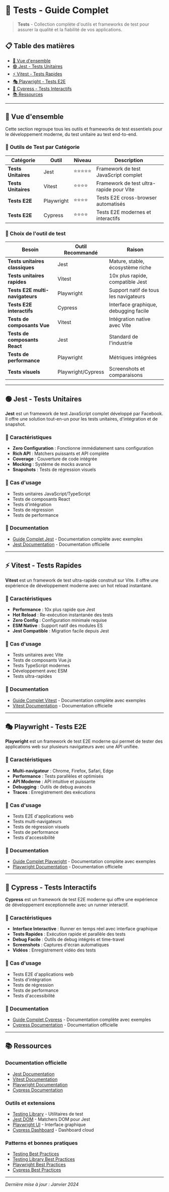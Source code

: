 # 🧪 Tests - Guide Complet

> **Tests** - Collection complète d'outils et frameworks de test pour assurer la qualité et la fiabilité de vos applications.

## 📋 Table des matières
- [🎯 Vue d'ensemble](#-vue-densemble)
- [🟢 Jest - Tests Unitaires](#-jest---tests-unitaires)
- [⚡ Vitest - Tests Rapides](#-vitest---tests-rapides)
- [🎭 Playwright - Tests E2E](#-playwright---tests-e2e)
- [🎯 Cypress - Tests Interactifs](#-cypress---tests-interactifs)
- [📚 Ressources](#-ressources)

---

## 🎯 Vue d'ensemble

Cette section regroupe tous les outils et frameworks de test essentiels pour le développement moderne, du test unitaire au test end-to-end.

### 🎯 Outils de Test par Catégorie

| Catégorie | Outil | Niveau | Description |
|-----------|-------|--------|-------------|
| **Tests Unitaires** | Jest | ⭐⭐⭐⭐⭐ | Framework de test JavaScript complet |
| **Tests Unitaires** | Vitest | ⭐⭐⭐⭐ | Framework de test ultra-rapide pour Vite |
| **Tests E2E** | Playwright | ⭐⭐⭐⭐ | Tests E2E cross-browser automatisés |
| **Tests E2E** | Cypress | ⭐⭐⭐⭐ | Tests E2E modernes et interactifs |

### 🎯 Choix de l'outil de test

| Besoin | Outil Recommandé | Raison |
|--------|------------------|--------|
| **Tests unitaires classiques** | Jest | Mature, stable, écosystème riche |
| **Tests unitaires rapides** | Vitest | 10x plus rapide, compatible Jest |
| **Tests E2E multi-navigateurs** | Playwright | Support natif de tous les navigateurs |
| **Tests E2E interactifs** | Cypress | Interface graphique, debugging facile |
| **Tests de composants Vue** | Vitest | Intégration native avec Vite |
| **Tests de composants React** | Jest | Standard de l'industrie |
| **Tests de performance** | Playwright | Métriques intégrées |
| **Tests visuels** | Playwright/Cypress | Screenshots et comparaisons |

---

## 🟢 Jest - Tests Unitaires

**Jest** est un framework de test JavaScript complet développé par Facebook. Il offre une solution tout-en-un pour les tests unitaires, d'intégration et de snapshot.

### 🎯 Caractéristiques
- **Zero Configuration** : Fonctionne immédiatement sans configuration
- **Rich API** : Matchers puissants et API complète
- **Coverage** : Couverture de code intégrée
- **Mocking** : Système de mocks avancé
- **Snapshots** : Tests de régression visuels

### 🎯 Cas d'usage
- Tests unitaires JavaScript/TypeScript
- Tests de composants React
- Tests d'intégration
- Tests de régression
- Tests de performance

### 📖 Documentation
- [Guide Complet Jest](./jest.md) - Documentation complète avec exemples
- [Jest Documentation](https://jestjs.io/docs/getting-started) - Documentation officielle

---

## ⚡ Vitest - Tests Rapides

**Vitest** est un framework de test ultra-rapide construit sur Vite. Il offre une expérience de développement moderne avec un hot reload instantané.

### 🎯 Caractéristiques
- **Performance** : 10x plus rapide que Jest
- **Hot Reload** : Re-exécution instantanée des tests
- **Zero Config** : Configuration minimale requise
- **ESM Native** : Support natif des modules ES
- **Jest Compatible** : Migration facile depuis Jest

### 🎯 Cas d'usage
- Tests unitaires avec Vite
- Tests de composants Vue.js
- Tests TypeScript modernes
- Développement avec ESM
- Tests ultra-rapides

### 📖 Documentation
- [Guide Complet Vitest](./vitest.md) - Documentation complète avec exemples
- [Vitest Documentation](https://vitest.dev/) - Documentation officielle

---

## 🎭 Playwright - Tests E2E

**Playwright** est un framework de test E2E moderne qui permet de tester des applications web sur plusieurs navigateurs avec une API unifiée.

### 🎯 Caractéristiques
- **Multi-navigateur** : Chrome, Firefox, Safari, Edge
- **Performance** : Tests parallèles et optimisés
- **API Moderne** : API intuitive et puissante
- **Debugging** : Outils de debug avancés
- **Traces** : Enregistrement des exécutions

### 🎯 Cas d'usage
- Tests E2E d'applications web
- Tests multi-navigateurs
- Tests de régression visuels
- Tests de performance
- Tests d'accessibilité

### 📖 Documentation
- [Guide Complet Playwright](./playwright.md) - Documentation complète avec exemples
- [Playwright Documentation](https://playwright.dev/) - Documentation officielle

---

## 🎯 Cypress - Tests Interactifs

**Cypress** est un framework de test E2E moderne qui offre une expérience de développement exceptionnelle avec un runner interactif.

### 🎯 Caractéristiques
- **Interface Interactive** : Runner en temps réel avec interface graphique
- **Tests Rapides** : Exécution rapide et parallèle des tests
- **Debug Facile** : Outils de debug intégrés et time-travel
- **Screenshots** : Captures d'écran automatiques
- **Vidéos** : Enregistrement vidéo des tests

### 🎯 Cas d'usage
- Tests E2E d'applications web
- Tests d'intégration
- Tests de régression
- Tests de performance
- Tests d'accessibilité

### 📖 Documentation
- [Guide Complet Cypress](./cypress.md) - Documentation complète avec exemples
- [Cypress Documentation](https://docs.cypress.io/) - Documentation officielle

---

## 📚 Ressources

### Documentation officielle
- [Jest Documentation](https://jestjs.io/docs/getting-started)
- [Vitest Documentation](https://vitest.dev/)
- [Playwright Documentation](https://playwright.dev/)
- [Cypress Documentation](https://docs.cypress.io/)

### Outils et extensions
- [Testing Library](https://testing-library.com/) - Utilitaires de test
- [Jest DOM](https://github.com/testing-library/jest-dom) - Matchers DOM pour Jest
- [Playwright UI](https://playwright.dev/docs/test-ui) - Interface graphique
- [Cypress Dashboard](https://docs.cypress.io/guides/dashboard/introduction) - Dashboard cloud

### Patterns et bonnes pratiques
- [Testing Best Practices](https://github.com/goldbergyoni/javascript-testing-best-practices)
- [Testing Library Best Practices](https://kentcdodds.com/blog/common-mistakes-with-react-testing-library)
- [Playwright Best Practices](https://playwright.dev/guide/best-practices)
- [Cypress Best Practices](https://docs.cypress.io/guides/references/best-practices)

---

*Dernière mise à jour : Janvier 2024*
